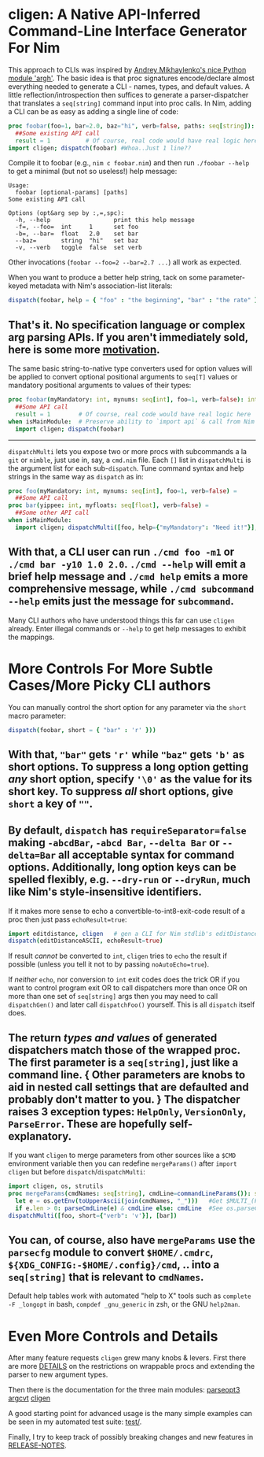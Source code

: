 cligen: A Native API-Inferred Command-Line Interface Generator For Nim
======================================================================
This approach to CLIs was inspired by [Andrey Mikhaylenko's nice Python module
'argh'](https://pythonhosted.org/argh/).  The basic idea is that proc signatures
encode/declare almost everything needed to generate a CLI - names, types, and
default values.  A little reflection/introspection then suffices to generate a
parser-dispatcher that translates a `seq[string]` command input into proc calls.
In Nim, adding a CLI can be as easy as adding a single line of code:
```nim
proc foobar(foo=1, bar=2.0, baz="hi", verb=false, paths: seq[string]): int =
  ##Some existing API call
  result = 1          # Of course, real code would have real logic here
import cligen; dispatch(foobar) #Whoa..Just 1 line??
```
Compile it to foobar (e.g., ``nim c foobar.nim``) and then run ``./foobar
--help`` to get a minimal (but not so useless!) help message:
```
Usage:
  foobar [optional-params] [paths]
Some existing API call

Options (opt&arg sep by :,=,spc):
  -h, --help                  print this help message
  -f=, --foo=  int     1      set foo
  -b=, --bar=  float   2.0    set bar
  --baz=       string  "hi"   set baz
  -v, --verb   toggle  false  set verb
```
Other invocations (``foobar --foo=2 --bar=2.7 ...``) all work as expected.

When you want to produce a better help string, tack on some parameter-keyed
metadata with Nim's association-list literals:
```nim
dispatch(foobar, help = { "foo" : "the beginning", "bar" : "the rate" })
```
That's it.  No specification language or complex arg parsing APIs.  If you
aren't immediately sold, here is some more
[motivation](https://github.com/c-blake/cligen/tree/master/MOTIVATION.md).
---
The same basic string-to-native type converters used for option values will be
applied to convert optional positional arguments to `seq[T]` values or mandatory
positional arguments to values of their types:
```nim
proc foobar(myMandatory: int, mynums: seq[int], foo=1, verb=false): int =
  ##Some API call
  result = 1        # Of course, real code would have real logic here
when isMainModule:  # Preserve ability to `import api` & call from Nim
  import cligen; dispatch(foobar)
```
---
`dispatchMulti` lets you expose two or more procs with subcommands a la `git` or
`nimble`, just use in, say, a `cmd.nim` file.  Each `[]` list in `dispatchMulti`
is the argument list for each sub-`dispatch`.  Tune command syntax and help
strings in the same way as ``dispatch`` as in:
```nim
proc foo(myMandatory: int, mynums: seq[int], foo=1, verb=false) =
  ##Some API call
proc bar(yippee: int, myfloats: seq[float], verb=false) =
  ##Some other API call
when isMainModule:
  import cligen; dispatchMulti([foo, help={"myMandatory": "Need it!"}], [bar])
```
With that, a CLI user can run ``./cmd foo -m1`` or ``./cmd bar -y10 1.0 2.0``.
``./cmd --help`` will emit a brief help message and ``./cmd help`` emits a more
comprehensive message, while ``./cmd subcommand --help`` emits just the message
for ``subcommand``.
---
Many CLI authors who have understood things this far can use `cligen` already.
Enter illegal commands or `--help` to get help messages to exhibit the mappings.

More Controls For More Subtle Cases/More Picky CLI authors
==========================================================
You can manually control the short option for any parameter via the `short` macro
parameter:
```nim
dispatch(foobar, short = { "bar" : 'r' }))
```
With that, ``"bar"`` gets ``'r'`` while ``"baz"`` gets ``'b'`` as short options.
To suppress a long option getting *any* short option, specify ``'\0'`` as the
value for its short key.  To suppress _all_ short options, give ``short`` a key
of ``""``.
---
By default, ``dispatch`` has ``requireSeparator=false`` making ``-abcdBar``,
``-abcd Bar``, ``--delta Bar`` or ``--delta=Bar`` all acceptable syntax for
command options.  Additionally, long option keys can be spelled flexibly, e.g.
``--dry-run`` or ``--dryRun``, much like Nim's style-insensitive identifiers.
---
If it makes more sense to echo a convertible-to-int8-exit-code result of a proc
then just pass ``echoResult=true``:
```nim
import editdistance, cligen   # gen a CLI for Nim stdlib's editDistance
dispatch(editDistanceASCII, echoResult=true)
```
If result _cannot_ be converted to `int`, `cligen` tries to `echo` the result
if possible (unless you tell it not to by passing `noAutoEcho=true`).

If _neither_ `echo`, nor conversion to `int` exit codes does the trick OR if you
want to control program exit OR to call dispatchers more than once OR on more
than one set of `seq[string]` args then you may need to call `dispatchGen()`
and later call `dispatchFoo()` yourself.  This is all `dispatch` itself does.

The return _types and values_ of generated dispatchers match those of the
wrapped proc.  The first parameter is a `seq[string]`, just like a command line.
{ Other parameters are knobs to aid in nested call settings that are defaulted
and probably don't matter to you. } The dispatcher raises 3 exception types:
`HelpOnly`, `VersionOnly`, `ParseError`.  These are hopefully self-explanatory.
---
If you want `cligen` to merge parameters from other sources like a `$CMD`
environment variable then you can redefine `mergeParams()` after `import cligen`
but before `dispatch`/`dispatchMulti`:
```nim
import cligen, os, strutils
proc mergeParams(cmdNames: seq[string], cmdLine=commandLineParams()): seq[string]=
  let e = os.getEnv(toUpperAscii(join(cmdNames, "_")))   #Get $MULTI_(FOO|_BAR)
  if e.len > 0: parseCmdLine(e) & cmdLine else: cmdLine  #See os.parseCmdLine
dispatchMulti([foo, short={"verb": 'v'}], [bar])
```
You can, of course, also have `mergeParams` use the `parsecfg` module to convert
`$HOME/.cmdrc`, `${XDG_CONFIG:-$HOME/.config}/cmd`, .. into a `seq[string]` that
is relevant to `cmdNames`.
---
Default help tables work with automated "help to X" tools such as ``complete -F
_longopt`` in bash, ``compdef _gnu_generic`` in zsh, or the GNU ``help2man``.

Even More Controls and Details
==============================
After many feature requests `cligen` grew many knobs & levers.  First there are
more [DETAILS](https://github.com/c-blake/cligen/tree/master/DETAILS.md) on the
restrictions on wrappable procs and extending the parser to new argument types.

Then there is the documentation for the three main modules:
  [parseopt3](http://htmlpreview.github.io/?https://github.com/c-blake/cligen/blob/master/parseopt3.html)
  [argcvt](http://htmlpreview.github.io/?https://github.com/c-blake/cligen/blob/master/argcvt.html)
  [cligen](http://htmlpreview.github.io/?https://github.com/c-blake/cligen/blob/master/cligen.html)

A good starting point for advanced usage is the many simple examples can be seen
in my automated test suite:
  [test/](https://github.com/c-blake/cligen/tree/master/test/).

Finally, I try to keep track of possibly breaking changes and new features in
[RELEASE-NOTES](https://github.com/c-blake/cligen/tree/master/RELEASE-NOTES.md).
